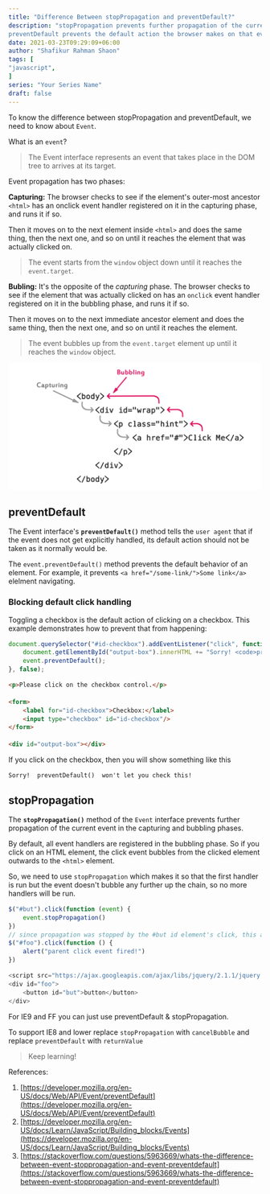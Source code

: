 ```yaml
---
title: "Difference Between stopPropagation and preventDefault?"
description: "stopPropagation prevents further propagation of the current event in the capturing and bubbling phases.
preventDefault prevents the default action the browser makes on that event."
date: 2021-03-23T09:29:09+06:00
author: "Shafikur Rahman Shaon"
tags: [
"javascript",
]
series: "Your Series Name"
draft: false
---
```


To know the difference between stopPropagation and preventDefault, we need to know about `Event`.

What is an `event`?


> The Event interface represents an event that takes place in the DOM tree to arrives at its target.



Event propagation has two phases:

**Capturing:** The browser checks to see if the element's outer-most ancestor `<html>` has an onclick event handler
registered on it in the capturing phase, and runs it if so.

Then it moves on to the next element inside `<html>` and does the same thing, then the next one, and so on until it
reaches the element that was actually clicked on.

> The event starts from the `window` object down until it reaches the `event.target`.




**Bubling:** It's the opposite of the *capturing* phase. The browser checks to see if the element that was actually
clicked on has an `onclick` event handler registered on it in the bubbling phase, and runs it if so.

Then it moves on to the next immediate ancestor element and does the same thing, then the next one, and so on until it
reaches the <html> element.

> The event bubbles up from the `event.target` element up until it reaches the `window` object.



![event capturing and bubling](https://raw.githubusercontent.com/shafikshaon/learning-stack/master/images/event-propagation-illustration.png)

## preventDefault

The Event interface's **`preventDefault()`** method tells the `user agent`  that if the event does not get explicitly
handled, its default action should not be taken as it normally would be.

The `event.preventDefault()` method prevents the default behavior of an element. For example, it
prevents `<a href="/some-link/">Some link</a>` elelment navigating.

### Blocking default click handling

Toggling a checkbox is the default action of clicking on a checkbox. This example demonstrates how to prevent that from
happening:

```js
document.querySelector("#id-checkbox").addEventListener("click", function (event) {
    document.getElementById("output-box").innerHTML += "Sorry! <code>preventDefault()</code> won't let you check this!<br>";
    event.preventDefault();
}, false);
```

```html
<p>Please click on the checkbox control.</p>

<form>
    <label for="id-checkbox">Checkbox:</label>
    <input type="checkbox" id="id-checkbox"/>
</form>

<div id="output-box"></div>
```

If you click on the checkbox, then you will show something like this

```
Sorry!  preventDefault()  won't let you check this!
```

## stopPropagation

The **`stopPropagation()`** method of the `Event` interface prevents further propagation of the current event in the
capturing and bubbling phases.

By default, all event handlers are registered in the bubbling phase. So if you click on an HTML element, the click event
bubbles from the clicked element outwards to the `<html>` element.

So, we need to use `stopPropagation` which makes it so that the first handler is run but the event doesn't bubble any
further up the chain, so no more handlers will be run.

```js
$("#but").click(function (event) {
    event.stopPropagation()
})
// since propagation was stopped by the #but id element's click, this alert will never be seen!
$("#foo").click(function () {
    alert("parent click event fired!")
})
```

```js
<script src="https://ajax.googleapis.com/ajax/libs/jquery/2.1.1/jquery.min.js"></script>
<div id="foo">
    <button id="but">button</button>
</div>
```

For IE9 and FF you can just use preventDefault & stopPropagation.

To support IE8 and lower replace  `stopPropagation`  with  `cancelBubble`  and replace  `preventDefault`
with  `returnValue`


> Keep learning!


References:

1. [https://developer.mozilla.org/en-US/docs/Web/API/Event/preventDefault](https://developer.mozilla.org/en-US/docs/Web/API/Event/preventDefault)
2. [https://developer.mozilla.org/en-US/docs/Learn/JavaScript/Building_blocks/Events](https://developer.mozilla.org/en-US/docs/Learn/JavaScript/Building_blocks/Events)
3. [https://stackoverflow.com/questions/5963669/whats-the-difference-between-event-stoppropagation-and-event-preventdefault](https://stackoverflow.com/questions/5963669/whats-the-difference-between-event-stoppropagation-and-event-preventdefault)
